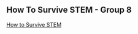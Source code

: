 ## How To Survive STEM - Group 8

[How to Survive STEM](https://samqnubag.github.io/HowToSurviveStem-G8/)

